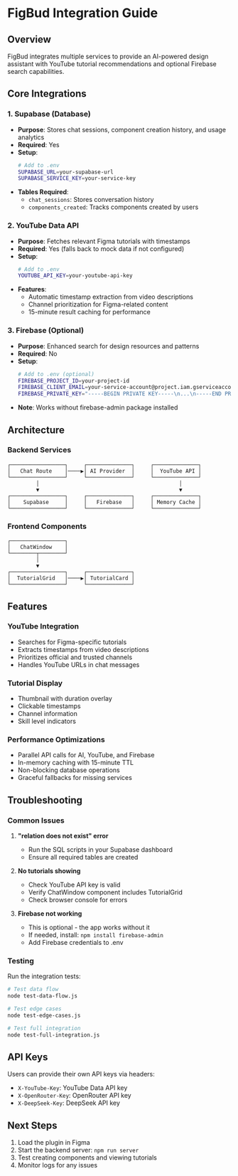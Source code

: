 # FigBud Integration Guide

## Overview
FigBud integrates multiple services to provide an AI-powered design assistant with YouTube tutorial recommendations and optional Firebase search capabilities.

## Core Integrations

### 1. Supabase (Database)
- **Purpose**: Stores chat sessions, component creation history, and usage analytics
- **Required**: Yes
- **Setup**: 
  ```bash
  # Add to .env
  SUPABASE_URL=your-supabase-url
  SUPABASE_SERVICE_KEY=your-service-key
  ```
- **Tables Required**:
  - `chat_sessions`: Stores conversation history
  - `components_created`: Tracks components created by users

### 2. YouTube Data API
- **Purpose**: Fetches relevant Figma tutorials with timestamps
- **Required**: Yes (falls back to mock data if not configured)
- **Setup**:
  ```bash
  # Add to .env
  YOUTUBE_API_KEY=your-youtube-api-key
  ```
- **Features**:
  - Automatic timestamp extraction from video descriptions
  - Channel prioritization for Figma-related content
  - 15-minute result caching for performance

### 3. Firebase (Optional)
- **Purpose**: Enhanced search for design resources and patterns
- **Required**: No
- **Setup**:
  ```bash
  # Add to .env (optional)
  FIREBASE_PROJECT_ID=your-project-id
  FIREBASE_CLIENT_EMAIL=your-service-account@project.iam.gserviceaccount.com
  FIREBASE_PRIVATE_KEY="-----BEGIN PRIVATE KEY-----\n...\n-----END PRIVATE KEY-----\n"
  ```
- **Note**: Works without firebase-admin package installed

## Architecture

### Backend Services
```
┌─────────────────┐     ┌──────────────┐     ┌──────────────┐
│   Chat Route    │────▶│ AI Provider  │     │  YouTube API │
└─────────────────┘     └──────────────┘     └──────────────┘
         │                                            │
         ▼                                            ▼
┌─────────────────┐     ┌──────────────┐     ┌──────────────┐
│    Supabase     │     │   Firebase   │     │ Memory Cache │
└─────────────────┘     └──────────────┘     └──────────────┘
```

### Frontend Components
```
┌─────────────────┐
│   ChatWindow    │
└────────┬────────┘
         │
         ▼
┌─────────────────┐     ┌──────────────┐
│  TutorialGrid   │────▶│ TutorialCard │
└─────────────────┘     └──────────────┘
```

## Features

### YouTube Integration
- Searches for Figma-specific tutorials
- Extracts timestamps from video descriptions
- Prioritizes official and trusted channels
- Handles YouTube URLs in chat messages

### Tutorial Display
- Thumbnail with duration overlay
- Clickable timestamps
- Channel information
- Skill level indicators

### Performance Optimizations
- Parallel API calls for AI, YouTube, and Firebase
- In-memory caching with 15-minute TTL
- Non-blocking database operations
- Graceful fallbacks for missing services

## Troubleshooting

### Common Issues

1. **"relation does not exist" error**
   - Run the SQL scripts in your Supabase dashboard
   - Ensure all required tables are created

2. **No tutorials showing**
   - Check YouTube API key is valid
   - Verify ChatWindow component includes TutorialGrid
   - Check browser console for errors

3. **Firebase not working**
   - This is optional - the app works without it
   - If needed, install: `npm install firebase-admin`
   - Add Firebase credentials to .env

### Testing

Run the integration tests:
```bash
# Test data flow
node test-data-flow.js

# Test edge cases
node test-edge-cases.js

# Test full integration
node test-full-integration.js
```

## API Keys

Users can provide their own API keys via headers:
- `X-YouTube-Key`: YouTube Data API key
- `X-OpenRouter-Key`: OpenRouter API key
- `X-DeepSeek-Key`: DeepSeek API key

## Next Steps

1. Load the plugin in Figma
2. Start the backend server: `npm run server`
3. Test creating components and viewing tutorials
4. Monitor logs for any issues